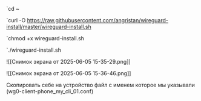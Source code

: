 `cd ~

`curl -O https://raw.githubusercontent.com/angristan/wireguard-install/master/wireguard-install.sh

`chmod +x wireguard-install.sh

`./wireguard-install.sh

![[Снимок экрана от 2025-06-05 15-35-29.png]]

![[Снимок экрана от 2025-06-05 15-36-46.png]]

Скопировать себе на устройство файл c именем которое мы указывали (wg0-client-phone_my_cli_01.conf)
